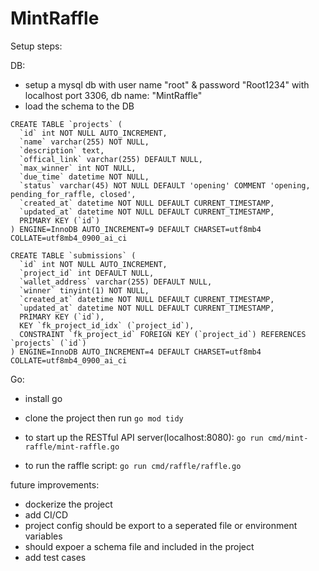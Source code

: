 # MintRaffle

Setup steps:

DB:
- setup a mysql db with user name "root" & password "Root1234" with localhost port 3306, db name: "MintRaffle"
- load the schema to the DB
```
CREATE TABLE `projects` (
  `id` int NOT NULL AUTO_INCREMENT,
  `name` varchar(255) NOT NULL,
  `description` text,
  `offical_link` varchar(255) DEFAULT NULL,
  `max_winner` int NOT NULL,
  `due_time` datetime NOT NULL,
  `status` varchar(45) NOT NULL DEFAULT 'opening' COMMENT 'opening, pending_for_raffle, closed',
  `created_at` datetime NOT NULL DEFAULT CURRENT_TIMESTAMP,
  `updated_at` datetime NOT NULL DEFAULT CURRENT_TIMESTAMP,
  PRIMARY KEY (`id`)
) ENGINE=InnoDB AUTO_INCREMENT=9 DEFAULT CHARSET=utf8mb4 COLLATE=utf8mb4_0900_ai_ci

CREATE TABLE `submissions` (
  `id` int NOT NULL AUTO_INCREMENT,
  `project_id` int DEFAULT NULL,
  `wallet_address` varchar(255) DEFAULT NULL,
  `winner` tinyint(1) NOT NULL,
  `created_at` datetime NOT NULL DEFAULT CURRENT_TIMESTAMP,
  `updated_at` datetime NOT NULL DEFAULT CURRENT_TIMESTAMP,
  PRIMARY KEY (`id`),
  KEY `fk_project_id_idx` (`project_id`),
  CONSTRAINT `fk_project_id` FOREIGN KEY (`project_id`) REFERENCES `projects` (`id`)
) ENGINE=InnoDB AUTO_INCREMENT=4 DEFAULT CHARSET=utf8mb4 COLLATE=utf8mb4_0900_ai_ci
```

Go:
- install go
- clone the project then run `go mod tidy`
- to start up the RESTful API server(localhost:8080):
  `go run cmd/mint-raffle/mint-raffle.go`
  
- to run the raffle script:
  `go run cmd/raffle/raffle.go`
  
future improvements:
- dockerize the project
- add CI/CD
- project config should be export to a seperated file or environment variables
- should expoer a schema file and included in the project
- add test cases
